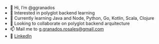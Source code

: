 - 👋 Hi, I’m @ggranados
- 👀 Interested in polyglot backend learning
- 🌱 Currently learning Java and Node, Python, Go, Kotlin, Scala, Clojure
- 💞️ Looking to collaborate on polyglot backend arquitecture
- 📫 Mail me to g.granados.rosales@gmail.com
- :speech_balloon: [LinkedIn](https://www.linkedin.com/in/guillermo-m-granados-r/)


